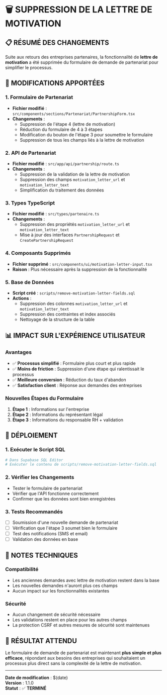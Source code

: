 # 🗑️ SUPPRESSION DE LA LETTRE DE MOTIVATION

## 📋 **RÉSUMÉ DES CHANGEMENTS**

Suite aux retours des entreprises partenaires, la fonctionnalité de **lettre de motivation** a été supprimée du formulaire de demande de partenariat pour simplifier le processus.

## 🔧 **MODIFICATIONS APPORTÉES**

### **1. Formulaire de Partenariat**
- **Fichier modifié** : `src/components/sections/Partenariat/PartnershipForm.tsx`
- **Changements** :
  - Suppression de l'étape 4 (lettre de motivation)
  - Réduction du formulaire de 4 à 3 étapes
  - Modification du bouton de l'étape 3 pour soumettre le formulaire
  - Suppression de tous les champs liés à la lettre de motivation

### **2. API de Partenariat**
- **Fichier modifié** : `src/app/api/partnership/route.ts`
- **Changements** :
  - Suppression de la validation de la lettre de motivation
  - Suppression des champs `motivation_letter_url` et `motivation_letter_text`
  - Simplification du traitement des données

### **3. Types TypeScript**
- **Fichier modifié** : `src/types/partenaire.ts`
- **Changements** :
  - Suppression des propriétés `motivation_letter_url` et `motivation_letter_text`
  - Mise à jour des interfaces `PartnershipRequest` et `CreatePartnershipRequest`

### **4. Composants Supprimés**
- **Fichier supprimé** : `src/components/ui/motivation-letter-input.tsx`
- **Raison** : Plus nécessaire après la suppression de la fonctionnalité

### **5. Base de Données**
- **Script créé** : `scripts/remove-motivation-letter-fields.sql`
- **Actions** :
  - Suppression des colonnes `motivation_letter_url` et `motivation_letter_text`
  - Suppression des contraintes et index associés
  - Nettoyage de la structure de la table

## 📊 **IMPACT SUR L'EXPÉRIENCE UTILISATEUR**

### **Avantages**
- ✅ **Processus simplifié** : Formulaire plus court et plus rapide
- ✅ **Moins de friction** : Suppression d'une étape qui ralentissait le processus
- ✅ **Meilleure conversion** : Réduction du taux d'abandon
- ✅ **Satisfaction client** : Réponse aux demandes des entreprises

### **Nouvelles Étapes du Formulaire**
1. **Étape 1** : Informations sur l'entreprise
2. **Étape 2** : Informations du représentant légal
3. **Étape 3** : Informations du responsable RH + validation

## 🚀 **DÉPLOIEMENT**

### **1. Exécuter le Script SQL**
```bash
# Dans Supabase SQL Editor
# Exécuter le contenu de scripts/remove-motivation-letter-fields.sql
```

### **2. Vérifier les Changements**
- Tester le formulaire de partenariat
- Vérifier que l'API fonctionne correctement
- Confirmer que les données sont bien enregistrées

### **3. Tests Recommandés**
- [ ] Soumission d'une nouvelle demande de partenariat
- [ ] Vérification que l'étape 3 soumet bien le formulaire
- [ ] Test des notifications (SMS et email)
- [ ] Validation des données en base

## 📝 **NOTES TECHNIQUES**

### **Compatibilité**
- Les anciennes demandes avec lettre de motivation restent dans la base
- Les nouvelles demandes n'auront plus ces champs
- Aucun impact sur les fonctionnalités existantes

### **Sécurité**
- Aucun changement de sécurité nécessaire
- Les validations restent en place pour les autres champs
- La protection CSRF et autres mesures de sécurité sont maintenues

## 🎯 **RÉSULTAT ATTENDU**

Le formulaire de demande de partenariat est maintenant **plus simple et plus efficace**, répondant aux besoins des entreprises qui souhaitaient un processus plus direct sans la complexité de la lettre de motivation.

---

**Date de modification** : $(date)  
**Version** : 1.1.0  
**Statut** : ✅ **TERMINÉ** 